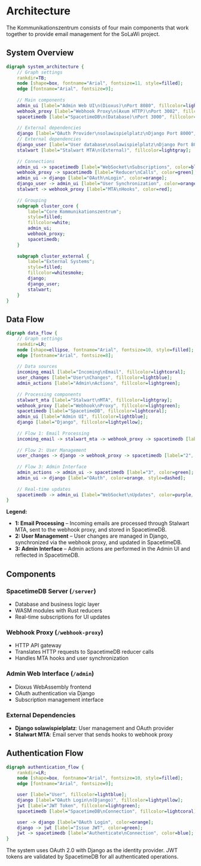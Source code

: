 # Architecture

The Kommunikationszentrum consists of four main components that work together to provide email management for the SoLaWi project.

## System Overview

```dot process
digraph system_architecture {
    // Graph settings
    rankdir=TB;
    node [shape=box, fontname="Arial", fontsize=11, style=filled];
    edge [fontname="Arial", fontsize=9];
    
    // Main components
    admin_ui [label="Admin Web UI\n(Dioxus)\nPort 8080", fillcolor=lightblue];
    webhook_proxy [label="Webhook Proxy\n(Axum HTTP)\nPort 3002", fillcolor=lightgreen];
    spacetimedb [label="SpacetimeDB\n(Database)\nPort 3000", fillcolor=lightcoral];
    
    // External dependencies
    django [label="OAuth Provider\nsolawispielplatz\nDjango Port 8000", fillcolor=lightyellow];
    // External dependencies
    django_user [label="User database\nsolawispielplatz\nDjango Port 8000", fillcolor=lightyellow];
    stalwart [label="Stalwart MTA\n(External)", fillcolor=lightgray];
    
    // Connections
    admin_ui -> spacetimedb [label="WebSocket\nSubscriptions", color=blue];
    webhook_proxy -> spacetimedb [label="Reducer\nCalls", color=green];
    admin_ui -> django [label="OAuth\nLogin", color=orange];
    django_user -> admin_ui [label="User Synchronization", color=orange];
    stalwart -> webhook_proxy [label="MTA\nHooks", color=red];
    
    // Grouping
    subgraph cluster_core {
        label="Core Kommunikationszentrum";
        style=filled;
        fillcolor=white;
        admin_ui;
        webhook_proxy;
        spacetimedb;
    }
    
    subgraph cluster_external {
        label="External Systems";
        style=filled;
        fillcolor=whitesmoke;
        django;
        django_user;
        stalwart;
    }
}
```

## Data Flow

```dot process
digraph data_flow {
    // Graph settings
    rankdir=LR;
    node [shape=ellipse, fontname="Arial", fontsize=10, style=filled];
    edge [fontname="Arial", fontsize=8];
    
    // Data sources
    incoming_email [label="Incoming\nEmail", fillcolor=lightcoral];
    user_changes [label="User\nChanges", fillcolor=lightblue];
    admin_actions [label="Admin\nActions", fillcolor=lightgreen];
    
    // Processing components
    stalwart_mta [label="Stalwart\nMTA", fillcolor=lightgray];
    webhook_proxy [label="Webhook\nProxy", fillcolor=lightgreen];
    spacetimedb [label="SpacetimeDB", fillcolor=lightcoral];
    admin_ui [label="Admin UI", fillcolor=lightblue];
    django [label="Django", fillcolor=lightyellow];
    
    // Flow 1: Email Processing
    incoming_email -> stalwart_mta -> webhook_proxy -> spacetimedb [label="1", color=red];
    
    // Flow 2: User Management
    user_changes -> django -> webhook_proxy -> spacetimedb [label="2", color=blue];
    
    // Flow 3: Admin Interface
    admin_actions -> admin_ui -> spacetimedb [label="3", color=green];
    admin_ui -> django [label="OAuth", color=orange, style=dashed];
    
    // Real-time updates
    spacetimedb -> admin_ui [label="WebSocket\nUpdates", color=purple, style=dotted];
}
```

**Legend:**
- **1: Email Processing** – Incoming emails are processed through Stalwart MTA, sent to the webhook proxy, and stored in SpacetimeDB.
- **2: User Management** – User changes are managed in Django, synchronized via the webhook proxy, and updated in SpacetimeDB.
- **3: Admin Interface** – Admin actions are performed in the Admin UI and reflected in SpacetimeDB.

## Components

### SpacetimeDB Server (`/server`)
- Database and business logic layer
- WASM modules with Rust reducers
- Real-time subscriptions for UI updates

### Webhook Proxy (`/webhook-proxy`)
- HTTP API gateway
- Translates HTTP requests to SpacetimeDB reducer calls
- Handles MTA hooks and user synchronization

### Admin Web Interface (`/admin`)
- Dioxus WebAssembly frontend
- OAuth authentication via Django
- Subscription management interface

### External Dependencies
- **Django solawispielplatz**: User management and OAuth provider
- **Stalwart MTA**: Email server that sends hooks to webhook proxy

## Authentication Flow

```dot process
digraph authentication_flow {
    rankdir=LR;
    node [shape=box, fontname="Arial", fontsize=10, style=filled];
    edge [fontname="Arial", fontsize=9];

    user [label="User", fillcolor=lightblue];
    django [label="OAuth Login\n(Django)", fillcolor=lightyellow];
    jwt [label="JWT Token", fillcolor=lightgreen];
    spacetimedb [label="SpacetimeDB\nConnection", fillcolor=lightcoral];

    user -> django [label="OAuth Login", color=orange];
    django -> jwt [label="Issue JWT", color=green];
    jwt -> spacetimedb [label="Authenticate\nConnection", color=blue];
}
```

The system uses OAuth 2.0 with Django as the identity provider. JWT tokens are validated by SpacetimeDB for all authenticated operations.

